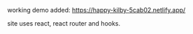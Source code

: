 working demo added: https://happy-kilby-5cab02.netlify.app/

site uses react, react router and hooks. 
